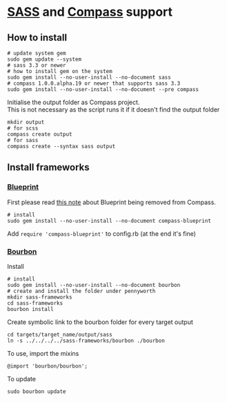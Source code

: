 # [SASS](http://sass-lang.com/) and [Compass](http://compass-style.org/) support

## How to install
    # update system gem
    sudo gem update --system
    # sass 3.3 or newer
    # how to install gem on the system
    sudo gem install --no-user-install --no-document sass
    # compass 1.0.0.alpha.19 or newer that supports sass 3.3
    sudo gem install --no-user-install --no-document --pre compass

Initialise the output folder as Compass project.  
This is not necessary as the script runs it if it doesn't find the output folder

    mkdir output
    # for scss
    compass create output
    # for sass
    compass create --syntax sass output

## Install frameworks

### [Blueprint](http://compass-style.org/reference/blueprint/)

First please read [this note](http://compass-style.org/blog/2012/05/20/removing-blueprint/) about Blueprint being removed from Compass.

    # install
    sudo gem install --no-user-install --no-document compass-blueprint

Add `require 'compass-blueprint'` to config.rb (at the end it's fine)


### [Bourbon](http://bourbon.io/)

Install

    # install
    sudo gem install --no-user-install --no-document bourbon
    # create and install the folder under pennyworth
    mkdir sass-frameworks
    cd sass-frameworks
    bourbon install

Create symbolic link to the bourbon folder for every target output

    cd targets/target_name/output/sass
    ln -s ../../../../sass-frameworks/bourbon ./bourbon

To use, import the mixins

    @import 'bourbon/bourbon';

To update

    sudo bourbon update
